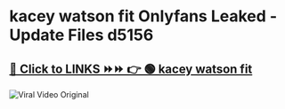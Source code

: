 
 # kacey watson fit Onlyfans Leaked - Update Files d5156

## <h2><a href="https://clipsfans.com/kacey_watson_fit&ref=git">🔗 Click to LINKS ⏩⏩ 👉 🟢 kacey watson fit </a></h2>

<a href="https://clipsfans.com/kacey_watson_fit&ref=git" rel="nofollow" data-target="animated-image.originalLink"><img src="https://i.ibb.co.com/xMMVF88/686577567.gif" alt="Viral Video Original" style="max-width: 100%; display: inline-block;" data-target="animated-image.originalImage"></a>

